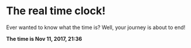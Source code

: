 # The real time clock!

Ever wanted to know what the time is? Well, your journey is about to end!

**The time is Nov 11, 2017, 21:36**